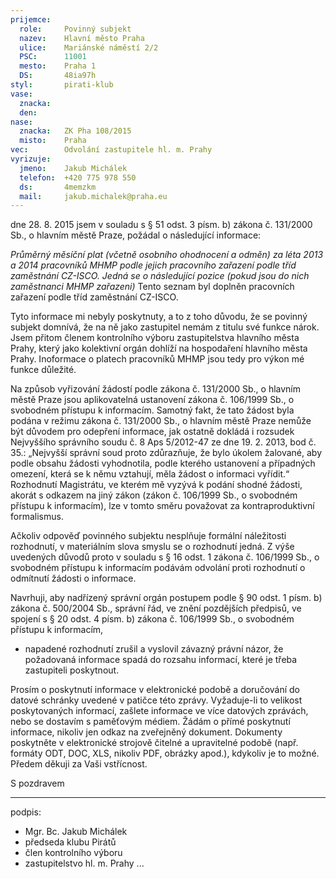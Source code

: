 ```yaml
---
prijemce: 
  role:     Povinný subjekt
  nazev:    Hlavní město Praha
  ulice:    Mariánské náměstí 2/2
  PSC:      11001
  mesto:    Praha 1
  DS:       48ia97h
styl:       pirati-klub
vase:
  znacka:   
  den:
nase:
  znacka:   ZK Pha 108/2015
  misto:    Praha
vec:        Odvolání zastupitele hl. m. Prahy
vyrizuje:   
  jmeno:    Jakub Michálek
  telefon:  +420 775 978 550
  ds:       4memzkm
  mail:     jakub.michalek@praha.eu
---
```


dne 28. 8. 2015 jsem v souladu s § 51 odst. 3 písm. b) zákona č. 131/2000 Sb., o hlavním městě Praze, požádal o následující informace:

*Průměrný měsíční plat (včetně osobního ohodnocení a odměn) za léta 2013 a 2014 pracovníků
MHMP podle jejich pracovního zařazení podle tříd zaměstnání CZ-ISCO. Jedná se o následující
pozice (pokud jsou do nich zaměstnanci MHMP zařazeni)* Tento seznam byl doplněn pracovních zařazení podle tříd zaměstnání CZ-ISCO. 

Tyto informace mi nebyly poskytnuty, a to z toho důvodu, že se povinný subjekt domnívá, že na ně jako zastupitel nemám z titulu své funkce nárok. Jsem přitom členem kontrolního výboru zastupitelstva hlavního města Prahy, který jako kolektivní orgán dohlíží na hospodaření hlavního města Prahy. Inoformace o platech pracovníků MHMP jsou tedy pro výkon mé funkce důležité. 

Na způsob vyřizování žádostí podle zákona č. 131/2000 Sb., o hlavním městě Praze jsou aplikovatelná ustanovení zákona č. 106/1999 Sb., o svobodném přístupu k informacím. Samotný fakt, že tato žádost byla podána v režimu zákona č. 131/2000 Sb., o hlavním městě Praze nemůže být důvodem pro odepření informace, jak ostatně dokládá i rozsudek Nejvyššího správního soudu č. 8 Aps 5/2012-47 ze dne 19. 2. 2013, bod č. 35.: „Nejvyšší správní soud proto zdůrazňuje, že bylo úkolem žalované, aby podle obsahu žádosti vyhodnotila, podle kterého ustanovení a případných omezení, která se k němu vztahují, měla žádost o informaci vyřídit.“ Rozhodnutí Magistrátu, ve kterém mě vyzývá k podání shodné žádosti, akorát s odkazem na jiný zákon (zákon č. 106/1999 Sb., o svobodném přístupu k informacím), lze v tomto směru považovat za kontraproduktivní formalismus.

Ačkoliv odpověď povinného subjektu nesplňuje formální náležitosti rozhodnutí, v materiálním slova smyslu se o rozhodnutí jedná. Z výše uvedených důvodů proto v souladu s § 16 odst. 1 zákona č. 106/1999 Sb., o svobodném přístupu k informacím podávám odvolání proti rozhodnutí o odmítnutí žádosti o informace.

Navrhuji, aby nadřízený správní orgán postupem podle § 90 odst. 1 písm. b) zákona č. 500/2004 Sb., správní řád, ve znění pozdějších předpisů, ve spojení s § 20 odst. 4 písm. b) zákona č. 106/1999 Sb., o svobodném přístupu k informacím,

* napadené rozhodnutí zrušil a vyslovil závazný právní názor, že požadovaná informace spadá do rozsahu informací, které je třeba zastupiteli poskytnout.

Prosím o poskytnutí informace v elektronické podobě a doručování do datové schránky uvedené v patičce této zprávy. Vyžaduje-li to velikost poskytovaných informací, zašlete informace ve více datových zprávách, nebo se dostavím s paměťovým médiem. Žádám o přímé poskytnutí informace, nikoliv jen odkaz na zveřejněný dokument. Dokumenty poskytněte v elektronické strojově čitelné a upravitelné podobě (např. formáty ODT, DOC, XLS, nikoliv PDF, obrázky apod.), kdykoliv je to možné. Předem děkuji za Vaši vstřícnost. 

S pozdravem

---
podpis: 
  - Mgr. Bc. Jakub Michálek
  - předseda klubu Pirátů
  - člen kontrolního výboru
  - zastupitelstvo hl. m. Prahy
...
